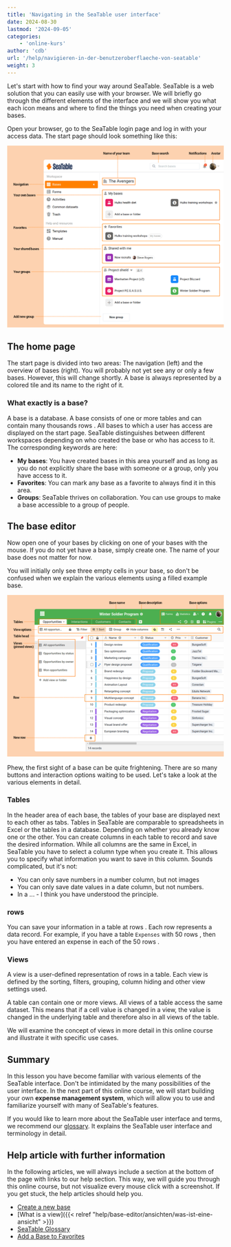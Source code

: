 ```yaml
---
title: 'Navigating in the SeaTable user interface'
date: 2024-08-30
lastmod: '2024-09-05'
categories:
    - 'online-kurs'
author: 'cdb'
url: '/help/navigieren-in-der-benutzeroberflaeche-von-seatable'
weight: 3
---
```


Let's start with how to find your way around SeaTable. SeaTable is a web solution that you can easily use with your browser. We will briefly go through the different elements of the interface and we will show you what each icon means and where to find the things you need when creating your bases.

Open your browser, go to the SeaTable login page and log in with your access data. The start page should look something like this:

![Elements of the SeaTable home page](images/elements_seatable_homepage.png)

## The home page

The start page is divided into two areas: The navigation (left) and the overview of bases (right). You will probably not yet see any or only a few bases. However, this will change shortly. A base is always represented by a colored tile and its name to the right of it.

### What exactly is a base?

A base is a database. A base consists of one or more tables and can contain many thousands rows . All bases to which a user has access are displayed on the start page. SeaTable distinguishes between different workspaces depending on who created the base or who has access to it. The corresponding keywords are here:

- **My bases**: You have created bases in this area yourself and as long as you do not explicitly share the base with someone or a group, only you have access to it.
- **Favorites**: You can mark any base as a favorite to always find it in this area.
- **Groups**: SeaTable thrives on collaboration. You can use groups to make a base accessible to a group of people.

## The base editor

Now open one of your bases by clicking on one of your bases with the mouse. If you do not yet have a base, simply create one. The name of your base does not matter for now.

You will initially only see three empty cells in your base, so don't be confused when we explain the various elements using a filled example base.

![Elements of the SeaTable Base](images/elements_seatable_base.png)

Phew, the first sight of a base can be quite frightening. There are so many buttons and interaction options waiting to be used. Let's take a look at the various elements in detail.

### Tables

In the header area of each base, the tables of your base are displayed next to each other as tabs. Tables in SeaTable are comparable to spreadsheets in Excel or the tables in a database. Depending on whether you already know one or the other. You can create columns in each table to record and save the desired information. While all columns are the same in Excel, in SeaTable you have to select a column type when you create it. This allows you to specify what information you want to save in this column. Sounds complicated, but it's not:

- You can only save numbers in a number column, but not images
- You can only save date values in a date column, but not numbers.
- In a ... - I think you have understood the principle.

### rows

You can save your information in a table at rows . Each row represents a data record. For example, if you have a table `Expenses` with 50 rows , then you have entered an expense in each of the 50 rows .

### Views

A view is a user-defined representation of rows in a table. Each view is defined by the sorting, filters, grouping, column hiding and other view settings used.

A table can contain one or more views. All views of a table access the same dataset. This means that if a cell value is changed in a view, the value is changed in the underlying table and therefore also in all views of the table.

We will examine the concept of views in more detail in this online course and illustrate it with specific use cases.

## Summary

In this lesson you have become familiar with various elements of the SeaTable interface. Don't be intimidated by the many possibilities of the user interface. In the next part of this online course, we will start building your own **expense management system**, which will allow you to use and familiarize yourself with many of SeaTable's features.

If you would like to learn more about the SeaTable user interface and terms, we recommend our [glossary](https://seatable.io/en/docs/erste-schritte/glossar-der-von-seatable-verwendeten-begriffe/). It explains the SeaTable user interface and terminology in detail.

## Help article with further information

In the following articles, we will always include a section at the bottom of the page with links to our help section. This way, we will guide you through this online course, but not visualize every mouse click with a screenshot. If you get stuck, the help articles should help you.

- [Create a new base](https://seatable.io/en/docs/arbeiten-mit-bases/eine-neue-base-erstellen/)
- [What is a view]({{< relref "help/base-editor/ansichten/was-ist-eine-ansicht" >}})
- [SeaTable Glossary](https://seatable.io/en/docs/erste-schritte/glossar-der-von-seatable-verwendeten-begriffe/)
- [Add a Base to Favorites](https://seatable.io/en/docs/arbeiten-mit-bases/eine-base-zu-den-favoriten-hinzufuegen/)
